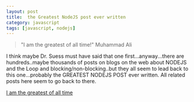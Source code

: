 ```yaml
---
layout: post
title:  the Greatest NodeJS post ever written
category: javascript
tags: [javascript, nodejs]
---
```


> "I am the greatest of all time!"   Muhammad Ali
  
I think maybe Dr. Suess must have said that one first...anyway...there are hundreds..maybe thousands of posts on blogs on the web about NODEJS and the Loop and blocking/non-blocking..but they all seem to lead back to this one...probably the GREATEST NODEJS POST ever written.  All related posts here seem to go back to there.

[I am the greatest of all time](http://blog.mixu.net/2011/02/01/understanding-the-node-js-event-loop/)


